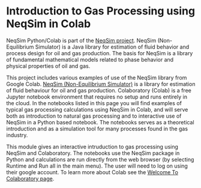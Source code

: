 # Introduction to Gas Processing using NeqSim in Colab
NeqSim Python/Colab is part of the [NeqSim project](https://equinor.github.io/neqsimhome/). NeqSim (Non-Equilibrium Simulator) is a Java library for estimation of fluid behavior and process design for oil and gas production. The basis for NeqSim is a library of fundamental mathematical models related to phase behavior and physical properties of oil and gas.

This project includes various examples of use of the NeqSim library from Google Colab.
[NeqSim (Non-Equilibrium Simulator)](https://equinor.github.io/neqsimhome/) is a library for estimation of fluid behaviour for oil and gas production. Colaboratory (Colab) is a free Jupyter notebook environment that requires no setup and runs entirely in the cloud. In the notebooks listed in this page you will find examples of typical gas processing calculations using NeqSim in Colab, and will serve both as introduction to natural gas processing and to interactive use of NeqSim in a Python based notebook. The notebooks serves as a theoretical introduction and as a simulation tool for many processes found in the gas industry.

This module gives an interactive intruduction to gas processing using NeqSim and Colaboratory. The notebooks use the NeqSim package in Python and calculations are run directly from the web browser (by selecting Runtime and Run all in the main menu). The user will need to log on using their google account. To learn more about Colab see the [Welcome To Colaboratory page](https://colab.research.google.com/notebooks/welcome.ipynb).
